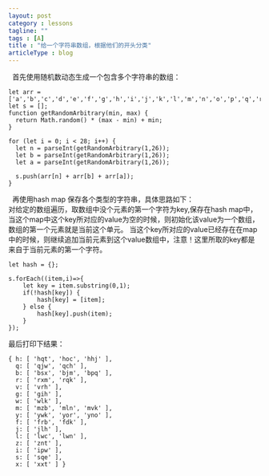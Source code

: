 ```yaml
---
layout: post
category : lessons
tagline: ""
tags : [A]
title : "给一个字符串数组，根据他们的开头分类"
articleType : blog
---
```



&nbsp;&nbsp;首先使用随机数动态生成一个包含多个字符串的数组：

	let arr = ['a','b','c','d','e','f','g','h','i','j','k','l','m','n','o','p','q','r','s','t','u','v','w','x','y','z'];
    let s = [];
    function getRandomArbitrary(min, max) {
      return Math.random() * (max - min) + min;
    }
    
    for (let i = 0; i < 28; i++) {
      let n = parseInt(getRandomArbitrary(1,26));
      let b = parseInt(getRandomArbitrary(1,26));
      let a = parseInt(getRandomArbitrary(1,26));
    	
      s.push(arr[n] + arr[b] + arr[a]);
    }

&nbsp;&nbsp;再使用hash map 保存各个类型的字符串，具体思路如下：  
对给定的数组遍历，取数组中没个元素的第一个字符为key,保存在hash map中，当这个map中这个key所对应的value为空的时候，则初始化该value为一个数组，数组的第一个元素就是当前这个单元。
当这个key所对应的value已经存在在map中的时候，则继续追加当前元素到这个value数组中，注意！这里所取的key都是来自于当前元素的第一个字符。


	let hash = {};
    
	s.forEach((item,i)=>{
		let key = item.substring(0,1);
    	if(!hash[key]) {
    		hash[key] = [item];
    	} else {
    		hash[key].push(item);
    	}
	});
    
最后打印下结果：

    { h: [ 'hqt', 'hoc', 'hhj' ],
      q: [ 'qjw', 'qch' ],
      b: [ 'bsx', 'bjm', 'bpq' ],
      r: [ 'rxm', 'rqk' ],
      v: [ 'vrh' ],
      g: [ 'gih' ],
      w: [ 'wlk' ],
      m: [ 'mzb', 'mln', 'mvk' ],
      y: [ 'ywk', 'yor', 'yno' ],
      f: [ 'frb', 'fdk' ],
      j: [ 'jlh' ],
      l: [ 'lwc', 'lwn' ],
      z: [ 'znt' ],
      i: [ 'ipw' ],
      s: [ 'sqe' ],
      x: [ 'xxt' ] }
    
